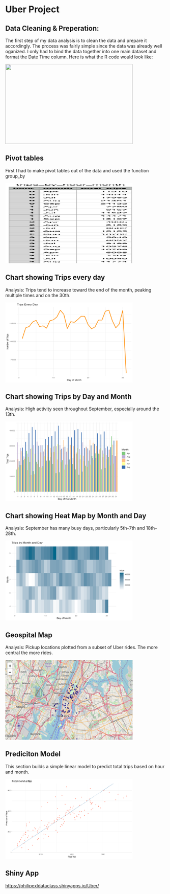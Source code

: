# Uber Project

## Data Cleaning & Preperation:

The first step of my data analysis is to clean the data and prepare it accordingly. The process was fairly simple since the data was already well oganized. I only had to bind the data together into one main dataset and format the Date Time column. Here is what the R code would look like:

<img src="Data332/Uber/cody.png" height = 250 width = 400>

## Pivot tables

First I had to make pivot tables out of the data and used the function group_by

<img src="Uber/screenshot_89.png" height = 250 width = 400>

## Chart showing Trips every day

Analysis: Trips tend to increase toward the end of the month, peaking multiple times and on the 30th.

<img src="Uber/tripsEveryDay.png" height = 250 width = 400>

## Chart showing Trips by Day and Month

Analysis: High activity seen throughout September, especially around the 13th.

<img src="Uber/tripsDayMonth.png" height = 250 width = 400>

## Chart showing Heat Map by Month and Day

Analysis: September has many busy days, particularly 5th–7th and 18th–28th.

<img src="Uber/heatMonthDay.png" height = 250 width = 400>

## Geospital Map

Analysis: Pickup locations plotted from a subset of Uber rides. The more central the more rides.

<img src="Uber/GeoMap.png" height = 250 width = 400>

## Prediciton Model

This section builds a simple linear model to predict total trips based on hour and month.

<img src="Uber/predict.png" height = 250 width = 400>

## Shiny App
https://philipexldataclass.shinyapps.io/Uber/
